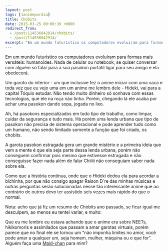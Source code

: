 ```yaml
---
layout: post
tags: [1animepordia]
title: Chobits
date: 2015-03-25 00:00:39 +0000
redirect_from:
  - /post/114536042914/chobits/
  - /post/114536042914/
excerpt: "Em um mundo futurístico os computadores evoluíram para formas mais versáteis: humanoides. Nada de celular ou notebook, se quiser conversar com alguém só falar para a sua pasokon portátil ligar para seu amigo e ela obedecerá."
---
```


Em um mundo futurístico os computadores evoluíram para formas mais
versáteis: humanoides. Nada de celular ou notebook, se quiser conversar
com alguém só falar para a sua pasokon portátil ligar para seu amigo e
ela obedecerá.

Um garoto do interior - um que inclusive fez o anime iniciar com uma
vaca e toda vez que eu vejo uma em um anime me lembro dele - Hideki, vai
para a capital Tóquio estudar. Não tendo muito dinheiro só sonhava com
essas tecnologias, que ele na roça não tinha. Porém, chegando lá ele
acaba por achar uma pasokon dando sopa, jogada no lixo.

Ah, há pasokons especializados em todo tipo de trabalho, como limpar,
cuidar da segurança e tudo mais. Há porém uma lenda urbana que tipo de
pasokon não precisa de sistema operacional e pode aprender tudo como um
humano, não sendo limitado somente a função que foi criado, os chobits.

A garota pasokon estragada gera um grande mistério e a primeira ideia
que vem a mente é que ela seja parte dessa lenda urbana, porém não
conseguem confirmar pois mesmo que estivesse estragada e não conseguisse
fazer nada além de falar Chiiiii não conseguiam saber nada sobre ela.

Como que a história continua, onde que o Hideki dedou ela para acordar a
bichinha, por que não consigo apagar Raison D´re das minhas músicas e
outras perguntas serão solucionadas nesse tão interessante anime que ao
contrário de outros devo ter assistido seis vezes mais rápido do que o
normal.

<!-- more -->

Nota: acho que já fiz um resumo de Chobits ano passado, se ficar igual
me desculpem, ao menos eu tentei variar, e muito:

Que eu me lembre eu estava achando que o anime era sobre NEETs,
hikikomoris e assimilados que passam a amar garotas virtuais, porém
parece que no final ele se tornou um “não imponha limites no amor, você
pode amar a qualquer um, seja homem, mulher, máquina ou o que for”.
Alguém faça uma
[Maid-chan](https://myanimelist.net/character/84923/Maid-chan) para mim?


